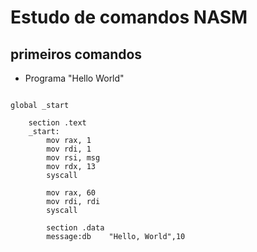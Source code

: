 # Estudo de comandos NASM
## primeiros comandos

* Programa "Hello World"

```Assembly

global _start

    section .text
    _start:
        mov rax, 1
        mov rdi, 1
        mov rsi, msg
        mov rdx, 13 
        syscall
        
        mov rax, 60
        mov rdi, rdi
        syscall

        section .data
        message:db    "Hello, World",10
    